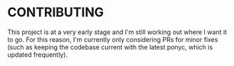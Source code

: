 # CONTRIBUTING

This project is at a very early stage and I'm still working out where I want it to go. 
For this reason, I'm currently only considering PRs for minor fixes (such as keeping the 
codebase current with the latest ponyc, which is updated frequently).
